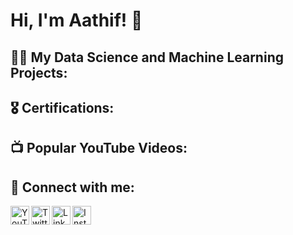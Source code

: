 <h1>Hi, I'm Aathif! 👋</h1>

<h2>👨‍💻 My Data Science and Machine Learning Projects:</h2>

<h2>🎖️ Certifications:</h2>

<h2>📺 Popular YouTube Videos:</h2>

<h2>🤳 Connect with me:</h2>

<!-- Social Media Icons (Dark/Light Mode Friendly) -->
<a href="#">
  <picture>
    <source media="(prefers-color-scheme: dark)" srcset="https://raw.githubusercontent.com/danielcranney/readme-generator/main/public/icons/socials/youtube-dark.svg" />
    <source media="(prefers-color-scheme: light)" srcset="https://raw.githubusercontent.com/danielcranney/readme-generator/main/public/icons/socials/youtube.svg" />
    <img align="left" alt="YouTube" width="30px" src="https://raw.githubusercontent.com/danielcranney/readme-generator/main/public/icons/socials/youtube.svg" />
  </picture>
</a>

<a href="#">
  <picture>
    <source media="(prefers-color-scheme: dark)" srcset="https://raw.githubusercontent.com/danielcranney/readme-generator/main/public/icons/socials/twitter-dark.svg" />
    <source media="(prefers-color-scheme: light)" srcset="https://raw.githubusercontent.com/danielcranney/readme-generator/main/public/icons/socials/twitter.svg" />
    <img align="left" alt="Twitter" width="30px" src="https://raw.githubusercontent.com/danielcranney/readme-generator/main/public/icons/socials/twitter.svg" />
  </picture>
</a>

<a href="#">
  <picture>
    <source media="(prefers-color-scheme: dark)" srcset="https://raw.githubusercontent.com/danielcranney/readme-generator/main/public/icons/socials/linkedin-dark.svg" />
    <source media="(prefers-color-scheme: light)" srcset="https://raw.githubusercontent.com/danielcranney/readme-generator/main/public/icons/socials/linkedin.svg" />
    <img align="left" alt="LinkedIn" width="30px" src="https://raw.githubusercontent.com/danielcranney/readme-generator/main/public/icons/socials/linkedin.svg" />
  </picture>
</a>

<a href="#">
  <picture>
    <source media="(prefers-color-scheme: dark)" srcset="https://raw.githubusercontent.com/danielcranney/readme-generator/main/public/icons/socials/instagram-dark.svg" />
    <source media="(prefers-color-scheme: light)" srcset="https://raw.githubusercontent.com/danielcranney/readme-generator/main/public/icons/socials/instagram.svg" />
    <img align="left" alt="Instagram" width="30px" src="https://raw.githubusercontent.com/danielcranney/readme-generator/main/public/icons/socials/instagram.svg" />
  </picture>
</a>

<br clear="left"/>

<!-- Footer note (optional)
<p align="center">✨ Thanks for visiting my profile! ✨</p>
-->
